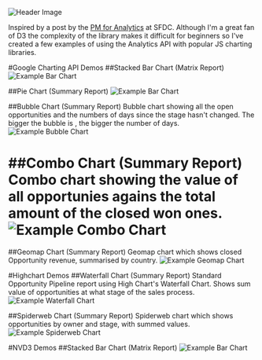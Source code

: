 ![Header Image](https://dl.dropboxusercontent.com/u/4151695/html/Analytics%20API/analytics-api.jpg)

Inspired by a post by the [PM for Analytics](https://medium.com/p/c87517ab52b1) at SFDC. Although I'm a great fan of D3 the complexity of the library makes it difficult for beginners so I've created a few examples of using the Analytics API with popular JS charting libraries.

#Google Charting API Demos
##Stacked Bar Chart (Matrix Report)
![Example Bar Chart](https://dl.dropboxusercontent.com/u/4151695/html/Analytics%20API/stacked-bar-chart-jquery.png)

##Pie Chart (Summary Report)
![Example Bar Chart](https://dl.dropboxusercontent.com/u/4151695/html/Analytics%20API/pie-chart.png)

##Bubble Chart (Summary Report)
Bubble chart showing all the open opportunities and the numbers of days since the stage hasn't changed. The bigger the bubble is , the bigger the number of days.
![Example Bubble Chart](https://dl.dropboxusercontent.com/s/jodsvckc1zluk4e/BubbleChart.png)

##Combo Chart (Summary Report)
Combo chart showing the value of all opportunies agains the total amount of the closed won ones.
![Example Combo Chart](https://dl.dropboxusercontent.com/s/7i8c7yc6ax1ywf5/ComboChart.png)
=======
##Geomap Chart (Summary Report)
Geomap chart which shows closed Opportunity revenue, summarised by country.
![Example Geomap Chart](http://i.imgur.com/fr6hFpx.png)

#Highchart Demos
##Waterfall Chart (Summary Report)
Standard Opportunity Pipeline report using High Chart's Waterfall Chart. Shows sum value of opportunities at what stage of the sales process.
![Example Waterfall Chart](http://i.imgur.com/9DFvPsc.png)

##Spiderweb Chart (Summary Report)
Spiderweb chart which shows opportunities by owner and stage, with summed values.
![Example Spiderweb Chart](http://i.imgur.com/i5KqWLt.png)

#NVD3 Demos
##Stacked Bar Chart (Matrix Report)
![Example Bar Chart](https://dl.dropboxusercontent.com/u/4151695/html/Analytics%20API/stacked-bar-chart-nvd3.png)
